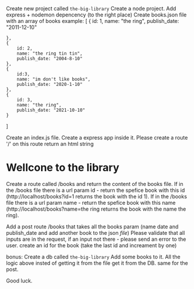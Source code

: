 Create new project called `the-big-library`
Create a node project.
Add express + nodemon depencency (to the right place)
Create books.json file with an array of books 
example: [
    {
        id: 1,
        name: "the ring",
        publish_date: "2011-12-10"

    },
    {
        id: 2,
        name: "the ring tin tin",
        publish_date: "2004-8-10"
    },
    {
        id:3,
        name: "im don't like books",
        publish_date: "2020-1-10"
    },
    {
        id: 3,
        name: "the ring",
        publish_date: "2021-10-10"
    }
]

Create an index.js file.
Create a express app inside it.
Please create a route '/' on this route return an html string <h1>Wellcone to the library</h1>
Create a route called /books and return the content of the books file.
If in the /books file there is a url param id - return the spefice book with this id (http://localhost/books?id=1 returns the book with the id 1).
If in the /books file there is a url param name - return the spefice book with this name (http://localhost/books?name=the ring returns the book with the name the ring).

Add a post route /books that takes all the books param (name date and publish_date and add another book to the json *file*)
Please validate that all inputs are in the request, if an input not there - please send an error to the user.
create an id for the book (take the last id and increament by one)

bonus:
Create a db called `the-big-library`
Add some books to it.
All the logic above insted of getting it from the file get it from the DB.
same for the post.

Good luck.



